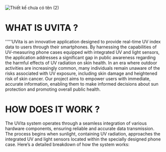 ![Thiết kế chưa có tên (2)](https://github.com/user-attachments/assets/e58b2e9f-defb-4928-9a23-520170b613a6)

# WHAT IS UVITA ?

'''''UVita is an innovative application designed to provide real-time UV index data to users through their smartphones. By harnessing the capabilities of UV-measuring phone cases equipped with integrated UV and light sensors, the application addresses a significant gap in public awareness regarding the harmful effects of UV radiation on skin health. In an era where outdoor activities are increasingly common, many individuals remain unaware of the risks associated with UV exposure, including skin damage and heightened risk of skin cancer. Our project aims to empower users with immediate, accurate information, enabling them to make informed decisions about sun protection and promoting overall public health.


# HOW DOES IT WORK ?

The UVita system operates through a seamless integration of various hardware components, ensuring reliable and accurate data transmission. The process begins when sunlight, containing UV radiation, approaches the integrated UV and light sensors located within the specially designed phone case. Here’s a detailed breakdown of how the system works:
